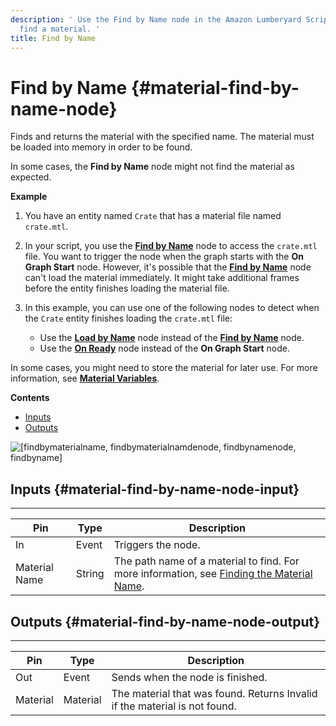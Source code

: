 ```yaml
---
description: ' Use the Find by Name node in the Amazon Lumberyard Script Canvas editor to
  find a material. '
title: Find by Name
---
```

# Find by Name {#material-find-by-name-node}

Finds and returns the material with the specified name\. The material must be loaded into memory in order to be found\.

In some cases, the **Find by Name** node might not find the material as expected\.

**Example**

1. You have an entity named `Crate` that has a material file named `crate.mtl`\.

1. In your script, you use the **[Find by Name](#material-find-by-name-node)** node to access the `crate.mtl` file\. You want to trigger the node when the graph starts with the **On Graph Start** node\. However, it's possible that the **[Find by Name](#material-find-by-name-node)** node can't load the material immediately\. It might take additional frames before the entity finishes loading the material file\.

1. In this example, you can use one of the following nodes to detect when the `Crate` entity finishes loading the `crate.mtl` file:
   + Use the **[Load by Name](/docs/userguide/materials/load-by-name-node.md)** node instead of the **[Find by Name](#material-find-by-name-node)** node\.
   + Use the **[On Ready](/docs/userguide/materials/owner-on-material-owner-ready-node.md)** node instead of the **On Graph Start** node\.

In some cases, you might need to store the material for later use\. For more information, see **[Material Variables](/docs/userguide/scripting/scriptcanvas/variable-material-node.md)**\.

**Contents**
+ [Inputs](#material-find-by-name-node-input)
+ [Outputs](#material-find-by-name-node-output)

![\[findbymaterialname, findbymaterialnamdenode, findbynamenode, findbyname\]](/images/userguide/scripting/script-canvas/scriptcanvasnodes/script-canvas-find-by-name-node.png)

## Inputs {#material-find-by-name-node-input}


****

| Pin | Type | Description |
| --- | --- | --- |
| In | Event | Triggers the node\. |
| Material Name | String |  The path name of a material to find\. For more information, see [Finding the Material Name](/docs/userguide/finding-materials-by-name.md)\.  |

## Outputs {#material-find-by-name-node-output}


****

| Pin | Type | Description |
| --- | --- | --- |
| Out | Event | Sends when the node is finished\. |
| Material | Material | The material that was found\. Returns Invalid if the material is not found\. |